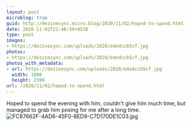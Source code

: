 ```yaml
---
layout: post
microblog: true
guid: http://dezinezync.micro.blog/2020/11/02/hoped-to-spend.html
date: 2020-11-02T21:48:59+0530
type: post
images:
- https://dezinezync.com/uploads/2020/e4edccb5cf.jpg
photos:
- https://dezinezync.com/uploads/2020/e4edccb5cf.jpg
photos_with_metadata:
- url: https://dezinezync.com/uploads/2020/e4edccb5cf.jpg
  width: 1800
  height: 2399
url: /2020/11/02/hoped-to-spend.html
---
```

Hoped to spend the evening with him, couldn't give him much time, but managed to grab him posing for me after a long time. 
![FC87662F-4AD6-45F0-8ED9-C7D170DE1C03.jpg](https://dezinezync.com/uploads/2020/e4edccb5cf.jpg)
